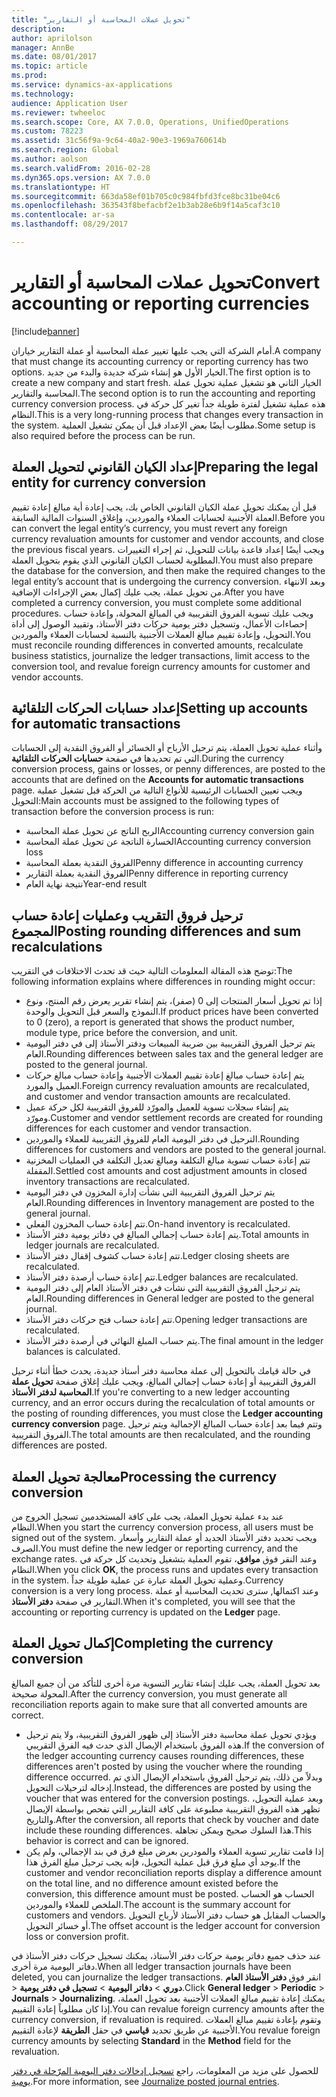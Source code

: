 ```yaml
---
title: "تحويل عملات المحاسبة أو التقارير"
description: 
author: aprilolson
manager: AnnBe
ms.date: 08/01/2017
ms.topic: article
ms.prod: 
ms.service: dynamics-ax-applications
ms.technology: 
audience: Application User
ms.reviewer: twheeloc
ms.search.scope: Core, AX 7.0.0, Operations, UnifiedOperations
ms.custom: 78223
ms.assetid: 31c56f9a-9c64-40a2-90e3-1969a760614b
ms.search.region: Global
ms.author: aolson
ms.search.validFrom: 2016-02-28
ms.dyn365.ops.version: AX 7.0.0
ms.translationtype: HT
ms.sourcegitcommit: 663da58ef01b705c0c984fbfd3fce8bc31be04c6
ms.openlocfilehash: 363543f8befacbf2e1b3ab28e6b9f14a5caf3c10
ms.contentlocale: ar-sa
ms.lasthandoff: 08/29/2017

---
```


# <a name="convert-accounting-or-reporting-currencies"></a><span data-ttu-id="b21ec-102">تحويل عملات المحاسبة أو التقارير</span><span class="sxs-lookup"><span data-stu-id="b21ec-102">Convert accounting or reporting currencies</span></span>

[!include[banner](../includes/banner.md)]


<span data-ttu-id="b21ec-103">أمام الشركة التي يجب عليها تغيير عملة المحاسبة أو عملة التقارير خياران.</span><span class="sxs-lookup"><span data-stu-id="b21ec-103">A company that must change its accounting currency or reporting currency has two options.</span></span> <span data-ttu-id="b21ec-104">الخيار الأول هو إنشاء شركة جديدة والبدء من جديد.</span><span class="sxs-lookup"><span data-stu-id="b21ec-104">The first option is to create a new company and start fresh.</span></span> <span data-ttu-id="b21ec-105">الخيار الثاني هو تشغيل عملية تحويل عملة المحاسبة والتقارير.</span><span class="sxs-lookup"><span data-stu-id="b21ec-105">The second option is to run the accounting and reporting currency conversion process.</span></span> <span data-ttu-id="b21ec-106">هذه عملية تشغيل لفترة طويلة جداً تغير كل حركة في النظام.</span><span class="sxs-lookup"><span data-stu-id="b21ec-106">This is a very long-running process that changes every transaction in the system.</span></span> <span data-ttu-id="b21ec-107">مطلوب أيضًا بعض الإعداد قبل أن يمكن تشغيل العملية.</span><span class="sxs-lookup"><span data-stu-id="b21ec-107">Some setup is also required before the process can be run.</span></span>

## <a name="preparing-the-legal-entity-for-currency-conversion"></a><span data-ttu-id="b21ec-108">إعداد الكيان القانوني لتحويل العملة</span><span class="sxs-lookup"><span data-stu-id="b21ec-108">Preparing the legal entity for currency conversion</span></span>
<span data-ttu-id="b21ec-109">قبل أن يمكنك تحويل عملة الكيان القانوني الخاص بك، يجب إعادة أية مبالغ إعادة تقييم العملة الأجنبية لحسابات العملاء والموردين، وإغلاق السنوات المالية السابقة.</span><span class="sxs-lookup"><span data-stu-id="b21ec-109">Before you can convert the legal entity’s currency, you must revert any foreign currency revaluation amounts for customer and vendor accounts, and close the previous fiscal years.</span></span> <span data-ttu-id="b21ec-110">ويجب أيضًا إعداد قاعدة بيانات للتحويل، ثم إجراء التغييرات المطلوبة لحساب الكيان القانوني الذي يقوم بتحويل العملة.</span><span class="sxs-lookup"><span data-stu-id="b21ec-110">You must also prepare the database for the conversion, and then make the required changes to the legal entity’s account that is undergoing the currency conversion.</span></span> <span data-ttu-id="b21ec-111">وبعد الانتهاء من تحويل عملة، يجب عليك إكمال بعض الإجراءات الإضافية.</span><span class="sxs-lookup"><span data-stu-id="b21ec-111">After you have completed a currency conversion, you must complete some additional procedures.</span></span> <span data-ttu-id="b21ec-112">ويجب عليك تسوية الفروق التقريبية في المبالغ المحولة، وإعادة حساب إحصاءات الأعمال، وتسجيل دفتر يومية حركات دفتر الأستاذ، وتقييد الوصول إلى أداة التحويل، وإعادة تقييم مبالغ العملات الأجنبية بالنسبة لحسابات العملاء والموردين.</span><span class="sxs-lookup"><span data-stu-id="b21ec-112">You must reconcile rounding differences in converted amounts, recalculate business statistics, journalize the ledger transactions, limit access to the conversion tool, and revalue foreign currency amounts for customer and vendor accounts.</span></span>

## <a name="setting-up-accounts-for-automatic-transactions"></a><span data-ttu-id="b21ec-113">إعداد حسابات الحركات التلقائية</span><span class="sxs-lookup"><span data-stu-id="b21ec-113">Setting up accounts for automatic transactions</span></span>
<span data-ttu-id="b21ec-114">وأثناء عملية تحويل العملة، يتم ترحيل الأرباح أو الخسائر أو الفروق النقدية إلى الحسابات التي تم تحديدها في صفحة **حسابات الحركات التلقائية**.</span><span class="sxs-lookup"><span data-stu-id="b21ec-114">During the currency conversion process, gains or losses, or penny differences, are posted to the accounts that are defined on the **Accounts for automatic transactions** page.</span></span> <span data-ttu-id="b21ec-115">ويجب تعيين الحسابات الرئيسية للأنواع التالية من الحركة قبل تشغيل عملية التحويل:</span><span class="sxs-lookup"><span data-stu-id="b21ec-115">Main accounts must be assigned to the following types of transaction before the conversion process is run:</span></span>

-   <span data-ttu-id="b21ec-116">الربح الناتج عن تحويل عملة المحاسبة</span><span class="sxs-lookup"><span data-stu-id="b21ec-116">Accounting currency conversion gain</span></span>
-   <span data-ttu-id="b21ec-117">الخسارة الناتجة عن تحويل عملة المحاسبة</span><span class="sxs-lookup"><span data-stu-id="b21ec-117">Accounting currency conversion loss</span></span>
-   <span data-ttu-id="b21ec-118">الفروق النقدية بعملة المحاسبة</span><span class="sxs-lookup"><span data-stu-id="b21ec-118">Penny difference in accounting currency</span></span>
-   <span data-ttu-id="b21ec-119">الفروق النقدية بعملة التقارير</span><span class="sxs-lookup"><span data-stu-id="b21ec-119">Penny difference in reporting currency</span></span>
-   <span data-ttu-id="b21ec-120">نتيجة نهاية العام</span><span class="sxs-lookup"><span data-stu-id="b21ec-120">Year-end result</span></span>

## <a name="posting-rounding-differences-and-sum-recalculations"></a><span data-ttu-id="b21ec-121">ترحيل فروق التقريب وعمليات إعادة حساب المجموع</span><span class="sxs-lookup"><span data-stu-id="b21ec-121">Posting rounding differences and sum recalculations</span></span>
<span data-ttu-id="b21ec-122">توضح هذه المقالة المعلومات التالية حيث قد تحدث الاختلافات في التقريب:</span><span class="sxs-lookup"><span data-stu-id="b21ec-122">The following information explains where differences in rounding might occur:</span></span>

-   <span data-ttu-id="b21ec-123">إذا تم تحويل أسعار المنتجات إلى 0 (صفر)، يتم إنشاء تقرير يعرض رقم المنتج، ونوع النموذج والسعر قبل التحويل والوحدة.</span><span class="sxs-lookup"><span data-stu-id="b21ec-123">If product prices have been converted to 0 (zero), a report is generated that shows the product number, module type, price before the conversion, and unit.</span></span>
-   <span data-ttu-id="b21ec-124">يتم ترحيل الفروق التقريبية بين ضريبة المبيعات ودفتر الأستاذ إلى في دفتر اليومية العام.</span><span class="sxs-lookup"><span data-stu-id="b21ec-124">Rounding differences between sales tax and the general ledger are posted to the general journal.</span></span>
-   <span data-ttu-id="b21ec-125">يتم إعادة حساب مبالغ إعادة تقييم العملات الأجنبية وإعادة حساب مبالغ حركات العميل والمورد.</span><span class="sxs-lookup"><span data-stu-id="b21ec-125">Foreign currency revaluation amounts are recalculated, and customer and vendor transaction amounts are recalculated.</span></span>
-   <span data-ttu-id="b21ec-126">يتم إنشاء سجلات تسوية للعميل والمورّد للفروق التقريبية لكل حركة عميل ومورّد.</span><span class="sxs-lookup"><span data-stu-id="b21ec-126">Customer and vendor settlement records are created for rounding differences for each customer and vendor transaction.</span></span>
-   <span data-ttu-id="b21ec-127">الترحيل في دفتر اليومية العام للفروق التقريبية للعملاء والموردين.</span><span class="sxs-lookup"><span data-stu-id="b21ec-127">Rounding differences for customers and vendors are posted to the general journal.</span></span>
-   <span data-ttu-id="b21ec-128">تتم إعادة حساب تسوية مبالغ التكلفة ومبالغ تعديل التكلفة في العمليات المخزنية المقفلة.</span><span class="sxs-lookup"><span data-stu-id="b21ec-128">Settled cost amounts and cost adjustment amounts in closed inventory transactions are recalculated.</span></span>
-   <span data-ttu-id="b21ec-129">يتم ترحيل الفروق التقريبية التي نشأت إدارة المخزون في دفتر اليومية العام.</span><span class="sxs-lookup"><span data-stu-id="b21ec-129">Rounding differences in Inventory management are posted to the general journal.</span></span>
-   <span data-ttu-id="b21ec-130">تتم إعادة حساب المخزون الفعلي.</span><span class="sxs-lookup"><span data-stu-id="b21ec-130">On-hand inventory is recalculated.</span></span>
-   <span data-ttu-id="b21ec-131">يتم إعادة حساب إجمالي المبالغ في دفاتر يومية دفتر الأستاذ.</span><span class="sxs-lookup"><span data-stu-id="b21ec-131">Total amounts in ledger journals are recalculated.</span></span>
-   <span data-ttu-id="b21ec-132">تتم إعادة حساب كشوف إقفال دفتر الأستاذ.</span><span class="sxs-lookup"><span data-stu-id="b21ec-132">Ledger closing sheets are recalculated.</span></span>
-   <span data-ttu-id="b21ec-133">تتم إعادة حساب أرصدة دفتر الأستاذ.</span><span class="sxs-lookup"><span data-stu-id="b21ec-133">Ledger balances are recalculated.</span></span>
-   <span data-ttu-id="b21ec-134">يتم ترحيل الفروق التقريبية التي نشأت في دفتر الأستاذ العام إلى دفتر اليومية العام.</span><span class="sxs-lookup"><span data-stu-id="b21ec-134">Rounding differences in General ledger are posted to the general journal.</span></span>
-   <span data-ttu-id="b21ec-135">تتم إعادة حساب فتح حركات دفتر الأستاذ.</span><span class="sxs-lookup"><span data-stu-id="b21ec-135">Opening ledger transactions are recalculated.</span></span>
-   <span data-ttu-id="b21ec-136">يتم حساب المبلغ النهائي في أرصدة دفتر الأستاذ.</span><span class="sxs-lookup"><span data-stu-id="b21ec-136">The final amount in the ledger balances is calculated.</span></span>

<span data-ttu-id="b21ec-137">في حالة قيامك بالتحويل إلى عملة محاسبة دفتر أستاذ جديدة، يحدث خطأ أثناء ترحيل الفروق التقريبية أو إعادة حساب إجمالي المبالغ، ويجب عليك إغلاق صفحة **تحويل عملة المحاسبة لدفتر الأستاذ‬**.</span><span class="sxs-lookup"><span data-stu-id="b21ec-137">If you're converting to a new ledger accounting currency, and an error occurs during the recalculation of total amounts or the posting of rounding differences, you must close the **Ledger accounting currency conversion** page.</span></span> <span data-ttu-id="b21ec-138">وتتم فيما بعد إعادة حساب المبالغ الإجمالية ويتم ترحيل الفروق التقريبية.</span><span class="sxs-lookup"><span data-stu-id="b21ec-138">The total amounts are then recalculated, and the rounding differences are posted.</span></span>

## <a name="processing-the-currency-conversion"></a><span data-ttu-id="b21ec-139">معالجة تحويل العملة</span><span class="sxs-lookup"><span data-stu-id="b21ec-139">Processing the currency conversion</span></span>
<span data-ttu-id="b21ec-140">عند بدء عملية تحويل العملة، يجب على كافة المستخدمين تسجيل الخروج من النظام.</span><span class="sxs-lookup"><span data-stu-id="b21ec-140">When you start the currency conversion process, all users must be signed out of the system.</span></span> <span data-ttu-id="b21ec-141">ويجب تحديد دفتر الأستاذ الجديد أو عملة التقارير وأسعار الصرف.</span><span class="sxs-lookup"><span data-stu-id="b21ec-141">You must define the new ledger or reporting currency, and the exchange rates.</span></span> <span data-ttu-id="b21ec-142">وعند النقر فوق **موافق**، تقوم العملية بتشغيل وتحديث كل حركة في النظام.</span><span class="sxs-lookup"><span data-stu-id="b21ec-142">When you click **OK**, the process runs and updates every transaction in the system.</span></span> <span data-ttu-id="b21ec-143">وعملية تحويل العملة عبارة عن عملية طويلة جداً.</span><span class="sxs-lookup"><span data-stu-id="b21ec-143">Currency conversion is a very long process.</span></span> <span data-ttu-id="b21ec-144">وعند اكتمالها, سترى تحديث المحاسبة أو عملة التقارير في صفحة **دفتر الأستاذ**.</span><span class="sxs-lookup"><span data-stu-id="b21ec-144">When it's completed, you will see that the accounting or reporting currency is updated on the **Ledger** page.</span></span>

## <a name="completing-the-currency-conversion"></a><span data-ttu-id="b21ec-145">إكمال تحويل العملة</span><span class="sxs-lookup"><span data-stu-id="b21ec-145">Completing the currency conversion</span></span>
<span data-ttu-id="b21ec-146">بعد تحويل العملة، يجب عليك إنشاء تقارير التسوية مرة أخرى للتأكد من أن جميع المبالغ المحولة صحيحة.</span><span class="sxs-lookup"><span data-stu-id="b21ec-146">After the currency conversion, you must generate all reconciliation reports again to make sure that all converted amounts are correct.</span></span>

-   <span data-ttu-id="b21ec-147">ويؤدي تحويل عملة محاسبة دفتر الأستاذ إلى ظهور الفروق التقريبية، ولا يتم ترحيل هذه الفروق باستخدام الإيصال الذي حدث فيه الفرق التقريبي.</span><span class="sxs-lookup"><span data-stu-id="b21ec-147">If the conversion of the ledger accounting currency causes rounding differences, these differences aren't posted by using the voucher where the rounding difference occurred.</span></span> <span data-ttu-id="b21ec-148">وبدلاً من ذلك، يتم ترحيل الفروق باستخدام الإيصال الذي تم إدخاله لترحيلات التحويل.</span><span class="sxs-lookup"><span data-stu-id="b21ec-148">Instead, the differences are posted by using the voucher that was entered for the conversion postings.</span></span> <span data-ttu-id="b21ec-149">وبعد عملية التحويل، تظهر هذه الفروق التقريبية مطبوعة على كافة التقارير التي تفحص بواسطة الإيصال والتاريخ.</span><span class="sxs-lookup"><span data-stu-id="b21ec-149">After the conversion, all reports that check by voucher and date include these rounding differences.</span></span> <span data-ttu-id="b21ec-150">هذا السلوك صحيح ويمكن تجاهله.</span><span class="sxs-lookup"><span data-stu-id="b21ec-150">This behavior is correct and can be ignored.</span></span>
-   <span data-ttu-id="b21ec-151">إذا قامت تقارير تسوية العملاء والمودرين بعرض مبلغ فرق في بند الإجمالي، ولم يكن يوجد أي مبلغ فرق قبل عملية التحويل، فإنه يجب ترحيل مبلغ الفرق هذا.</span><span class="sxs-lookup"><span data-stu-id="b21ec-151">If the customer and vendor reconciliation reports display a difference amount on the total line, and no difference amount existed before the conversion, this difference amount must be posted.</span></span> <span data-ttu-id="b21ec-152">الحساب هو الحساب الملخص للعملاء والموردين.</span><span class="sxs-lookup"><span data-stu-id="b21ec-152">The account is the summary account for customers and vendors.</span></span> <span data-ttu-id="b21ec-153">والحساب المقابل هو حساب دفتر الأستاذ لأرباح التحويل أو خسائر التحويل.</span><span class="sxs-lookup"><span data-stu-id="b21ec-153">The offset account is the ledger account for conversion loss or conversion profit.</span></span>

<span data-ttu-id="b21ec-154">عند حذف جميع دفاتر يومية حركات دفتر الأستاذ، يمكنك تسجيل حركات دفتر الأستاذ في دفاتر اليومية مرة أخرى.</span><span class="sxs-lookup"><span data-stu-id="b21ec-154">When all ledger transaction journals have been deleted, you can journalize the ledger transactions.</span></span> <span data-ttu-id="b21ec-155">انقر فوق **دفتر الأستاذ العام** &gt; **‎دوري** &gt; **دفاتر اليومية** &gt; **تسجيل في دفتر يومية**.</span><span class="sxs-lookup"><span data-stu-id="b21ec-155">Click **General ledger** &gt; **Periodic** &gt; **Journals** &gt; **Journalizing**.</span></span> <span data-ttu-id="b21ec-156">يمكنك إعادة تقييم مبالغ العملات الأجنبية بعد تحويل العملة، إذا كان مطلوباً إعادة التقييم.</span><span class="sxs-lookup"><span data-stu-id="b21ec-156">You can revalue foreign currency amounts after the currency conversion, if revaluation is required.</span></span> <span data-ttu-id="b21ec-157">وتقوم بإعادة تقييم مبالغ العملات الأجنبية عن طريق تحديد **قياسي** في حقل **الطريقة** لإعادة التقييم.</span><span class="sxs-lookup"><span data-stu-id="b21ec-157">You revalue foreign currency amounts by selecting **Standard** in the **Method** field for the revaluation.</span></span>

<span data-ttu-id="b21ec-158">للحصول على مزيد من المعلومات، راجع [تسجيل إدخالات دفتر اليومية المرّحلة في دفتر يومية‬](tasks/journalize-posted-journal-entries.md).</span><span class="sxs-lookup"><span data-stu-id="b21ec-158">For more information, see [Journalize posted journal entries](tasks/journalize-posted-journal-entries.md).</span></span>


